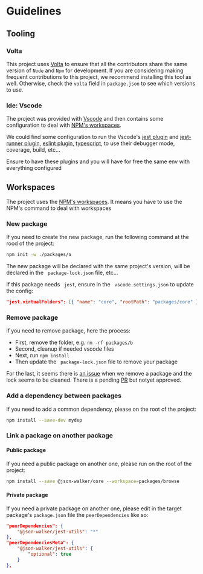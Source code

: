 # Guidelines

## Tooling

### Volta

This project uses [Volta](https://volta.sh/) to ensure that all the contributors share the same version of `Node` and `Npm` for development. If you are considering making frequent contributions to this project, we recommend installing this tool as well. Otherwise, check the `volta` field in `package.json` to see which versions to use.

### Ide: Vscode

The project was provided with [Vscode](https://code.visualstudio.com/) and then contains some configuration to deal with [NPM's workspaces](https://docs.npmjs.com/cli/v8/using-npm/workspaces).

We could find some configuration to run the Vscode's [jest plugin](https://github.com/jest-community/vscode-jest) and [jest-runner plugin](https://marketplace.visualstudio.com/items?itemName=firsttris.vscode-jest-runner), [eslint plugin](https://marketplace.visualstudio.com/items?itemName=dbaeumer.vscode-eslint), [typescript](https://marketplace.visualstudio.com/items?itemName=ms-vscode.vscode-typescript-next), to use their debugger mode, coverage, build, etc...

Ensure to have these plugins and you will have for free the same env with everything configured

## Workspaces

The project uses the [NPM's workspaces](https://docs.npmjs.com/cli/v8/using-npm/workspaces).
It means you have to use the NPM's command to deal with workspaces

### New package

If you need to create the new package, run the following command at the rood of the project:

```bash
npm init -w ./packages/a
```

The new package will be declared with the same project's version, will be declared in the ` package-lock.json` file, etc...

If this package needs ` jest`, ensure in the ` vscode.settings.json` to update the config:

```json
"jest.virtualFolders": [{ "name": "core", "rootPath": "packages/core" }]
```

### Remove package

if you need to remove package, here the process:

- First, remove the folder, e.g. `rm -rf packages/b`
- Second, cleanup if needed vscode files
- Next, run `npm install`
- Then update the ` package-lock.json` file to remove your package

For the last, it seems there is [an issue](https://github.com/npm/cli/issues/5463) when we remove a package and the lock seems to be cleaned. There is a pending [PR](https://github.com/npm/cli/pull/5478) but notyet approved.

### Add a dependency between packages

If you need to add a common dependency, please on the root of the project:

```bash
npm install --save-dev mydep
```

### Link a package on another package

#### Public package

If you need a public package on another one, please run on the root of the project:

```bash
npm install --save @json-walker/core --workspace=packages/browse
```

#### Private package

If you need a private package on another one, please edit in the target package's `package.json` file the `peerDependencies` like so:

```json
"peerDependencies": {
    "@json-walker/jest-utils": "*"
},
"peerDependenciesMeta": {
    "@json-walker/jest-utils": {
        "optional": true
    }
},
```
